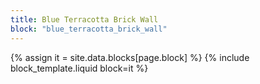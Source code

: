 ```yaml
---
title: Blue Terracotta Brick Wall
block: "blue_terracotta_brick_wall"
---
```


{% assign it = site.data.blocks[page.block] %}
{% include block_template.liquid block=it %}

